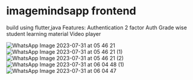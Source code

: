 # imagemindsapp frontend 
build using flutter,java
Features: 
Authentication
2 factor Auth
Grade wise student learning material
Video player

 ![WhatsApp Image 2023-07-31 at 05 46 21](https://github.com/sunilimpereal/imagemindsapp/assets/55178133/f26eb5d6-6c1e-412c-a59a-0b6bdc96798b)
![WhatsApp Image 2023-07-31 at 05 46 21 (1)](https://github.com/sunilimpereal/imagemindsapp/assets/55178133/13b0727c-b68b-4f3c-b18f-06e9dcca290d)
![WhatsApp Image 2023-07-31 at 05 46 21 (2)](https://github.com/sunilimpereal/imagemindsapp/assets/55178133/afa2f7d4-67cf-4e86-acbb-6c5ab0a2aeae)
![WhatsApp Image 2023-07-31 at 06 04 48 (1)](https://github.com/sunilimpereal/imagemindsapp/assets/55178133/d24dc450-72c4-4ff2-9463-b3952a2c57ff)
![WhatsApp Image 2023-07-31 at 06 04 47](https://github.com/sunilimpereal/imagemindsapp/assets/55178133/6cc15c93-2c88-4b8d-8afb-e10a021ae040)
